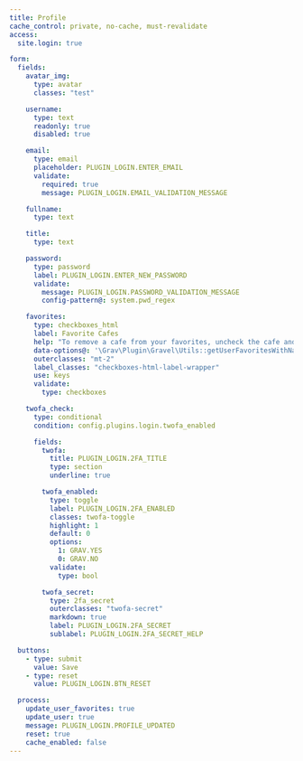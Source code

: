 ```yaml
---
title: Profile
cache_control: private, no-cache, must-revalidate
access:
  site.login: true

form:
  fields:
    avatar_img:
      type: avatar
      classes: "test"

    username:
      type: text
      readonly: true
      disabled: true

    email:
      type: email
      placeholder: PLUGIN_LOGIN.ENTER_EMAIL
      validate:
        required: true
        message: PLUGIN_LOGIN.EMAIL_VALIDATION_MESSAGE

    fullname:
      type: text

    title:
      type: text

    password:
      type: password
      label: PLUGIN_LOGIN.ENTER_NEW_PASSWORD
      validate:
        message: PLUGIN_LOGIN.PASSWORD_VALIDATION_MESSAGE
        config-pattern@: system.pwd_regex

    favorites:
      type: checkboxes_html
      label: Favorite Cafes
      help: "To remove a cafe from your favorites, uncheck the cafe and then click save at the bottom of the page."
      data-options@: '\Grav\Plugin\Gravel\Utils::getUserFavoritesWithNameAsLink'
      outerclasses: "mt-2"
      label_classes: "checkboxes-html-label-wrapper"
      use: keys
      validate:
        type: checkboxes

    twofa_check:
      type: conditional
      condition: config.plugins.login.twofa_enabled

      fields:
        twofa:
          title: PLUGIN_LOGIN.2FA_TITLE
          type: section
          underline: true

        twofa_enabled:
          type: toggle
          label: PLUGIN_LOGIN.2FA_ENABLED
          classes: twofa-toggle
          highlight: 1
          default: 0
          options:
            1: GRAV.YES
            0: GRAV.NO
          validate:
            type: bool

        twofa_secret:
          type: 2fa_secret
          outerclasses: "twofa-secret"
          markdown: true
          label: PLUGIN_LOGIN.2FA_SECRET
          sublabel: PLUGIN_LOGIN.2FA_SECRET_HELP

  buttons:
    - type: submit
      value: Save
    - type: reset
      value: PLUGIN_LOGIN.BTN_RESET

  process:
    update_user_favorites: true
    update_user: true
    message: PLUGIN_LOGIN.PROFILE_UPDATED
    reset: true
    cache_enabled: false
---
```

